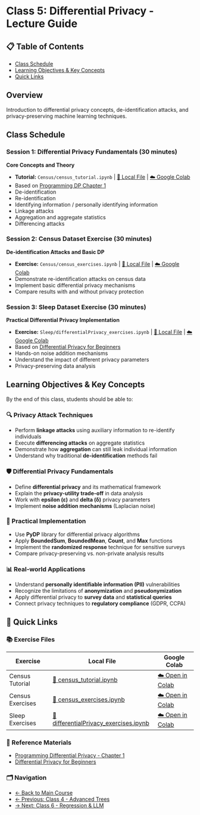 # Class 5: Differential Privacy - Lecture Guide

## 📋 Table of Contents
- [Class Schedule](#class-schedule)
- [Learning Objectives & Key Concepts](#learning-objectives--key-concepts)
- [Quick Links](#quick-links)

## Overview
Introduction to differential privacy concepts, de-identification attacks, and privacy-preserving machine learning techniques.

## Class Schedule

### Session 1: Differential Privacy Fundamentals (30 minutes)
**Core Concepts and Theory**
- **Tutorial:** `Census/census_tutorial.ipynb` | [📁 Local File](./Exercises/Census/census_tutorial.ipynb) | [☁️ Google Colab](https://colab.research.google.com/drive/1h0ZOYBOzeEAWhKg2nvDtgRFO9CZr4ddy?usp=sharing)
- Based on [Programming DP Chapter 1](https://programming-dp.com/ch1.html)
- De-identification
- Re-identification
- Identifying information / personally identifying information
- Linkage attacks
- Aggregation and aggregate statistics
- Differencing attacks

### Session 2: Census Dataset Exercise (30 minutes)
**De-identification Attacks and Basic DP**
- **Exercise:** `Census/census_exercises.ipynb` | [📁 Local File](./Exercises/Census/census_exercises.ipynb) | [☁️ Google Colab](https://colab.research.google.com/drive/15e682dGaOVC_uwSvSJaqfMR9kOFQFBys?usp=sharing)
- Demonstrate re-identification attacks on census data
- Implement basic differential privacy mechanisms
- Compare results with and without privacy protection

### Session 3: Sleep Dataset Exercise (30 minutes)
**Practical Differential Privacy Implementation**
- **Exercise:** `Sleep/differentialPrivacy_exercises.ipynb` | [📁 Local File](./Exercises/Sleep/differentialPrivacy_exercises.ipynb) | [☁️ Google Colab](https://colab.research.google.com/drive/1xQI3AvuB6UopswqcC0HKiFfHrV7GavzB?usp=sharing)
- Based on [Differential Privacy for Beginners](https://towardsdatascience.com/a-differential-privacy-example-for-beginners-ef3c23f69401)
- Hands-on noise addition mechanisms
- Understand the impact of different privacy parameters
- Privacy-preserving data analysis


## Learning Objectives & Key Concepts
By the end of this class, students should be able to:

### 🔍 Privacy Attack Techniques
- Perform **linkage attacks** using auxiliary information to re-identify individuals
- Execute **differencing attacks** on aggregate statistics
- Demonstrate how **aggregation** can still leak individual information
- Understand why traditional **de-identification** methods fail

### 🛡️ Differential Privacy Fundamentals  
- Define **differential privacy** and its mathematical framework
- Explain the **privacy-utility trade-off** in data analysis
- Work with **epsilon (ε)** and **delta (δ)** privacy parameters
- Implement **noise addition mechanisms** (Laplacian noise)

### 🔧 Practical Implementation
- Use **PyDP** library for differential privacy algorithms
- Apply **BoundedSum**, **BoundedMean**, **Count**, and **Max** functions
- Implement the **randomized response** technique for sensitive surveys
- Compare privacy-preserving vs. non-private analysis results

### 📊 Real-world Applications
- Understand **personally identifiable information (PII)** vulnerabilities  
- Recognize the limitations of **anonymization** and **pseudonymization**
- Apply differential privacy to **survey data** and **statistical queries**
- Connect privacy techniques to **regulatory compliance** (GDPR, CCPA)

## 🔗 Quick Links

### 📚 Exercise Files
| Exercise | Local File | Google Colab |
|----------|------------|--------------|
| Census Tutorial | [📁 census_tutorial.ipynb](./Exercises/Census/census_tutorial.ipynb) | [☁️ Open in Colab](https://colab.research.google.com/drive/1h0ZOYBOzeEAWhKg2nvDtgRFO9CZr4ddy?usp=sharing) |
| Census Exercises | [📁 census_exercises.ipynb](./Exercises/Census/census_exercises.ipynb) | [☁️ Open in Colab](https://colab.research.google.com/drive/15e682dGaOVC_uwSvSJaqfMR9kOFQFBys?usp=sharing) |
| Sleep Exercises | [📁 differentialPrivacy_exercises.ipynb](./Exercises/Sleep/differentialPrivacy_exercises.ipynb) | [☁️ Open in Colab](https://colab.research.google.com/drive/1xQI3AvuB6UopswqcC0HKiFfHrV7GavzB?usp=sharing) |

### 📖 Reference Materials
- [Programming Differential Privacy - Chapter 1](https://programming-dp.com/ch1.html)
- [Differential Privacy for Beginners](https://towardsdatascience.com/a-differential-privacy-example-for-beginners-ef3c23f69401)

### 🗂️ Navigation
- [← Back to Main Course](../README.md)
- [← Previous: Class 4 - Advanced Trees](../class4-advanced-trees/class4-lecture-guide.md)
- [→ Next: Class 6 - Regression & LLM](../class6-regression-llm/class6-lecture-guide.md)








